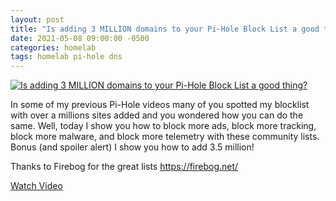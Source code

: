 ```yaml
---
layout: post
title: "Is adding 3 MILLION domains to your Pi-Hole Block List a good thing?"
date: 2021-05-08 09:00:00 -0500
categories: homelab
tags: homelab pi-hole dns
---
```


[![Is adding 3 MILLION domains to your Pi-Hole Block List a good thing?](https://img.youtube.com/vi/0wpn3rXTe0g/0.jpg)](https://www.youtube.com/watch?v=0wpn3rXTe0g "Is adding 3 MILLION domains to your Pi-Hole Block List a good thing?")

In some of my previous Pi-Hole videos many of you spotted my blocklist with over a millions sites added and you wondered how you can do the same.  Well, today I show you how to block more ads, block more tracking, block more malware, and block more telemetry with these community lists.  Bonus (and spoiler alert) I show you how to add 3.5 million!

Thanks to Firebog for the great lists https://firebog.net/

[Watch Video](https://www.youtube.com/watch?v=0wpn3rXTe0g)

